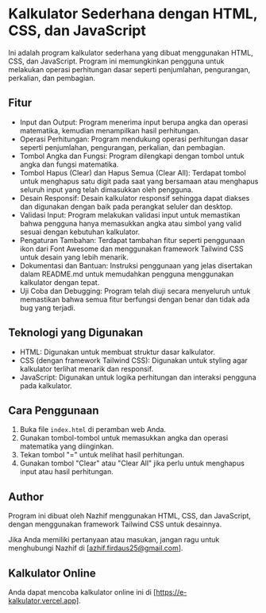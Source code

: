 # Kalkulator Sederhana dengan HTML, CSS, dan JavaScript

Ini adalah program kalkulator sederhana yang dibuat menggunakan HTML, CSS, dan JavaScript. Program ini memungkinkan pengguna untuk melakukan operasi perhitungan dasar seperti penjumlahan, pengurangan, perkalian, dan pembagian.

## Fitur
- Input dan Output: Program menerima input berupa angka dan operasi matematika, kemudian menampilkan hasil perhitungan.
- Operasi Perhitungan: Program mendukung operasi perhitungan dasar seperti penjumlahan, pengurangan, perkalian, dan pembagian.
- Tombol Angka dan Fungsi: Program dilengkapi dengan tombol untuk angka dan fungsi matematika.
- Tombol Hapus (Clear) dan Hapus Semua (Clear All): Terdapat tombol untuk menghapus satu digit pada saat yang bersamaan atau menghapus seluruh input yang telah dimasukkan oleh pengguna.
- Desain Responsif: Desain kalkulator responsif sehingga dapat diakses dan digunakan dengan baik pada perangkat seluler dan desktop.
- Validasi Input: Program melakukan validasi input untuk memastikan bahwa pengguna hanya memasukkan angka atau simbol yang valid sesuai dengan kebutuhan kalkulator.
- Pengaturan Tambahan: Terdapat tambahan fitur seperti penggunaan ikon dari Font Awesome dan menggunakan framework Tailwind CSS untuk desain yang lebih menarik.
- Dokumentasi dan Bantuan: Instruksi penggunaan yang jelas disertakan dalam README.md untuk memudahkan pengguna menggunakan kalkulator dengan tepat.
- Uji Coba dan Debugging: Program telah diuji secara menyeluruh untuk memastikan bahwa semua fitur berfungsi dengan benar dan tidak ada bug yang terjadi.

## Teknologi yang Digunakan
- HTML: Digunakan untuk membuat struktur dasar kalkulator.
- CSS (dengan framework Tailwind CSS): Digunakan untuk styling agar kalkulator terlihat menarik dan responsif.
- JavaScript: Digunakan untuk logika perhitungan dan interaksi pengguna pada kalkulator.

## Cara Penggunaan
1. Buka file `index.html` di peramban web Anda.
2. Gunakan tombol-tombol untuk memasukkan angka dan operasi matematika yang diinginkan.
3. Tekan tombol "=" untuk melihat hasil perhitungan.
4. Gunakan tombol "Clear" atau "Clear All" jika perlu untuk menghapus input atau hasil perhitungan.

## Author
Program ini dibuat oleh Nazhif menggunakan HTML, CSS, dan JavaScript, dengan menggunakan framework Tailwind CSS untuk desainnya.

Jika Anda memiliki pertanyaan atau masukan, jangan ragu untuk menghubungi Nazhif di [azhif.firdaus25@gmail.com].

## Kalkulator Online
Anda dapat mencoba kalkulator online ini di [https://e-kalkulator.vercel.app].
